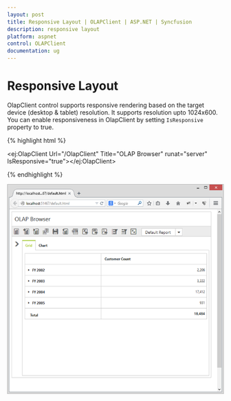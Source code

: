 ```yaml
---
layout: post
title: Responsive Layout | OLAPClient | ASP.NET | Syncfusion
description: responsive layout
platform: aspnet
control: OLAPClient
documentation: ug
---
```


# Responsive Layout

OlapClient control supports responsive rendering based on the target device (desktop & tablet) resolution. It supports resolution upto 1024x600. You can enable responsiveness in OlapClient by setting `IsResponsive` property to true.

{% highlight html %}

<ej:OlapClient Url="/OlapClient" Title="OLAP Browser" runat="server" IsResponsive="true"></ej:OlapClient>

{% endhighlight %}

![](Responsive-Layout_images/responsive.png) 
